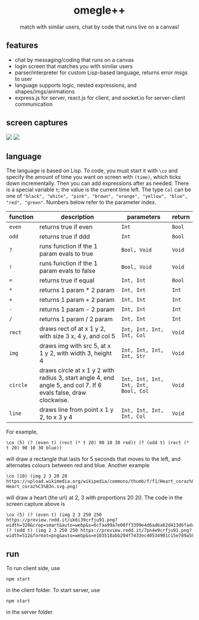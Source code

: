 <h1 align="center"> omegle++ </h1>
<p align="center">match with similar users, chat by code that runs live on a canvas!</p>

## features

* chat by messaging/coding that runs on a canvas
* login screen that matches you with similar users
* parser/interpreter for custom Lisp-based language, returns error msgs to user
* language supports logic, nested expressions, and shapes/imgs/animations
* express.js for server, react.js for client, and socket.io for server-client communication

## screen captures

<img src="https://i.imgur.com/GDsewxL.gif">
<img src="https://i.imgur.com/rwIwaTO.gif">


## language

The language is based on Lisp. To code, you must start it with ```\co``` and specify the amount of time you want on screen with ```(time)```, which ticks down incrementally. Then you can add expressions after as needed. There is a special variable ```t```; the value is the current time left. The type ```Col``` can be one of 
```"black", "white", "pink", "brown", "orange", "yellow", "blue", "red", "green"```. Numbers below refer to the parameter index.

| function  | description | parameters | return |
| ------------- | ------------- | ------------- | ------------- | 
| ```even``` | returns true if even | ```Int``` | ```Bool``` |
| ```odd``` | returns true if ddd | ```Int``` | ```Bool``` |
| ```?``` | runs function if the 1 param evals to true | ```Bool, Void``` | ```Void``` |
| ```!``` | runs function if the 1 param evals to false | ```Bool, Void``` | ```Void``` |
| ```=``` | returns true if equal | ```Int, Int``` | ```Bool``` |
| ```*``` | returns 1 param * 2 param | ```Int, Int``` | ```Int``` |
| ```+``` | returns 1 param + 2 param | ```Int, Int``` | ```Int``` |
| ```-``` | returns 1 param - 2 param | ```Int, Int``` | ```Int``` |
| ```/``` | returns 1 param / 2 param | ```Int, Int``` | ```Int``` |
| ```rect``` | draws rect of at x 1 y 2, with size 3 x, 4 y, and col 5 | ```Int, Int, Int, Int, Col``` | ```Void``` |
| ```img``` | draws img with src 5, at x 1 y 2, with width 3, height 4 | ```Int, Int, Int, Int, Str``` | ```Void``` |
| ```circle``` | draws circle at x 1 y 2 with radius 3, start angle 4, end angle 5, and col 7. If 6 evals false, draw clockwise. | ```Int, Int, Int, Int, Int, Bool, Col``` | ```Void``` |
| ```line``` | draws line from point x 1 y 2, to x 3 y 4 | ```Int, Int, Int, Int, Col``` | ```Void``` |

For example,

```
\co (5) (? (even t) (rect (* t 20) 90 10 30 red)) (? (odd t) (rect (* t 20) 90 10 30 blue))
```

will draw a rectangle that lasts for 5 seconds that moves to the left, and alternates colours between red and blue. Another example

```
\co (10) (img 2 3 20 20 https://upload.wikimedia.org/wikipedia/commons/thumb/f/f1/Heart_coraz%C3%B3n.svg/1200px-Heart_coraz%C3%B3n.svg.png)
```

will draw a heart (the url) at 2, 3 with proportions 20 20. The code in the screen capture above is

```
\co (5) (? (even t) (img 2 3 250 250 https://preview.redd.it/uk6i39crfju91.png?width=320&crop=smart&auto=webp&s=6cfaa99a7e00ff3399e4d6ad6a62d413d6fadc2d)) (? (odd t) (img 2 3 250 250 https://preview.redd.it/7pn4e9crfju91.png?width=512&format=png&auto=webp&s=e103518abb204f7433ec40534901c15e789a5863))
```

## run

To run client side, use

```Batch
npm start
```

in the client folder. To start server, use

```Batch
npm start
```
in the server folder.
